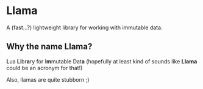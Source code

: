 # Llama
A (fast...?) lightweight library for working with immutable data.

## Why the name Llama?
**L**ua **L**ibr**a**ry for I**m**mutable Dat**a** (hopefully at least kind of sounds like **Llama** could be an acronym for that!)

Also, llamas are quite stubborn ;)
